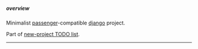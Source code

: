 ##### overview

Minimalist [passenger](https://www.phusionpassenger.com)-compatible [django](https://www.djangoproject.com) project.

Part of [new-project TODO list](https://gist.github.com/birkin/04a0a124d49be02e3d58).

---
